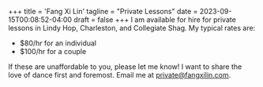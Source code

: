+++
title = 'Fang Xi Lin'
tagline = "Private Lessons"
date = 2023-09-15T00:08:52-04:00
draft = false
+++
I am available for hire for private lessons in Lindy Hop, Charleston, and Collegiate Shag. My typical rates are:

* $80/hr for an individual
* $100/hr for a couple

If these are unaffordable to you, please let me know! I want to share the love of dance first and foremost. Email me at [private@fangxilin.com](mailto:private@fangxilin.com).